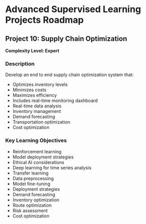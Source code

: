 # Advanced Supervised Learning Projects Roadmap

## Project 10: Supply Chain Optimization

**Complexity Level: Expert**

### Description

Develop an end to end supply chain optimization system that:

- Optimizes inventory levels
- Minimizes costs
- Maximizes efficiency
- Includes real-time monitoring dashboard
- Real-time data analysis
- Inventory management
- Demand forecasting
- Transportation optimization
- Cost optimization

### Key Learning Objectives
- Reinforcement learning
- Model deployment strategies
- Ethical AI considerations
- Deep learning for time series analysis
- Transfer learning
- Data preprocessing
- Model fine-tuning
- Deployment strategies
- Demand forecasting
- Inventory optimization
- Route optimization
- Risk assessment
- Cost optimization